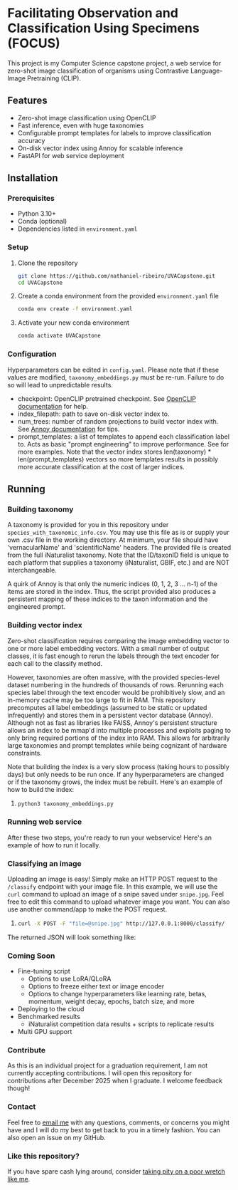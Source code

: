 # Facilitating Observation and Classification Using Specimens (FOCUS)

This project is my Computer Science capstone project, a web service for zero-shot image classification of organisms using Contrastive Language-Image Pretraining (CLIP).

## Features
- Zero-shot image classification using OpenCLIP
- Fast inference, even with huge taxonomies 
- Configurable prompt templates for labels to improve classification accuracy
- On-disk vector index using Annoy for scalable inference
- FastAPI for web service deployment

## Installation

### Prerequisites
- Python 3.10+
- Conda (optional)
- Dependencies listed in `environment.yaml`

### Setup
1. Clone the repository
   ```sh
   git clone https://github.com/nathaniel-ribeiro/UVACapstone.git
   cd UVACapstone
   
2. Create a conda environment from the provided `environment.yaml` file
   ```sh
   conda env create -f environment.yaml

3. Activate your new conda environment
   ```sh
   conda activate UVACapstone

### Configuration
Hyperparameters can be edited in `config.yaml`. Please note that if these values are modified, `taxonomy_embeddings.py` 
must be re-run. Failure to do so will lead to unpredictable results.
* checkpoint: OpenCLIP pretrained checkpoint. See [OpenCLIP documentation](https://github.com/mlfoundations/open_clip) for help.
* index_filepath: path to save on-disk vector index to.
* num_trees: number of random projections to build vector index with. See [Annoy documentation](https://github.com/spotify/annoy) for tips.
* prompt_templates: a list of templates to append each classification label to. Acts as basic "prompt engineering" to improve performance. See <link to CLIP prompt engineering> for more examples. Note that the vector index stores len(taxonomy) * len(prompt_templates) vectors so more templates results in possibly more accurate classification at the cost of larger indices.

## Running

### Building taxonomy
A taxonomy is provided for you in this repository under `species_with_taxonomic_info.csv`. You may 
use this file as is or supply your own .csv file in the working directory. At minimum, your file should have 'vernacularName' and 'scientificName' headers.
The provided file is created from the full iNaturalist taxonomy. Note that the ID/taxonID field is unique to each platform
that supplies a taxonomy (iNaturalist, GBIF, etc.) and are NOT interchangeable.

A quirk of Annoy is that only the numeric indices (0, 1, 2, 3 ... n-1) of the items are stored in the index. Thus, the
script provided also produces a persistent mapping of these indices to the taxon information and the engineered prompt.

### Building vector index
Zero-shot classification requires comparing the image embedding vector to one or more label embedding vectors.
With a small number of output classes, it is fast enough to rerun the labels through the text encoder for each call
to the classify method. 

However, taxonomies are often massive, with the provided species-level dataset numbering in the hundreds of thousands of rows. 
Rerunning each species label through the text encoder would be prohibitively slow, and an in-memory cache may be too large to fit
in RAM. This repository precomputes all label embeddings (assumed to be static or updated infrequently) and stores them in a persistent vector database (Annoy). 
Although not as fast as libraries like FAISS, Annoy's persistent structure allows an index to be mmap'd into multiple processes 
and exploits paging to only bring required portions of the index into RAM. This allows for arbitrarily large taxonomies and 
prompt templates while being cognizant of hardware constraints.

Note that building the index is a very slow process (taking hours to possibly days) but only needs to be run once. If
any hyperparameters are changed or if the taxonomy grows, the index must be rebuilt. Here's an example of how to build
the index:

1.
   ```sh
   python3 taxonomy_embeddings.py

### Running web service
After these two steps, you're ready to run your webservice! Here's an example of how to run it locally.
<Add uvicorn script here>

### Classifying an image
Uploading an image is easy! Simply make an HTTP POST request to the `/classify` endpoint with your image file.
In this example, we will use the `curl` command to upload an image of a snipe saved under `snipe.jpg`.
Feel free to edit this command to upload whatever image you want. You can also use another command/app to make the POST
request.

1.
   ```sh
   curl -X POST -F "file=@snipe.jpg" http://127.0.0.1:8000/classify/

The returned JSON will look something like:

### Coming Soon
- Fine-tuning script
  - Options to use LoRA/QLoRA
  - Options to freeze either text or image encoder
  - Options to change hyperparameters like learning rate, betas, momentum, weight decay, epochs, batch size, and more
- Deploying to the cloud
- Benchmarked results
  - iNaturalist competition data results + scripts to replicate results
- Multi GPU support

### Contribute
As this is an individual project for a graduation requirement, I am not currently accepting contributions. I will open
this repository for contributions after December 2025 when I graduate. I welcome feedback though!

### Contact
Feel free to [email me](mailto:nathaniel.eldred.ribeiro@gmail.com) with any questions, comments, or concerns you might have and I will do my best to get back to you in a timely fashion. 
You can also open an issue on my GitHub.

### Like this repository?
If you have spare cash lying around, consider [taking pity on a poor wretch like me](https://buymeacoffee.com/nathanielribeiro).
